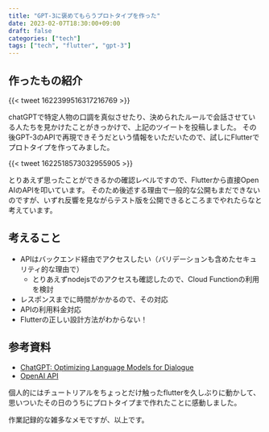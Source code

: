 ```yaml
---
title: "GPT-3に褒めてもらうプロトタイプを作った"
date: 2023-02-07T18:30:00+09:00
draft: false
categories: ["tech"]
tags: ["tech", "flutter", "gpt-3"]
---
```


## 作ったもの紹介

{{< tweet 1622399516317216769 >}}

chatGPTで特定人物の口調を真似させたり、決められたルールで会話させている人たちを見かけたことがきっかけで、上記のツイートを投稿しました。
その後GPT-3のAPIで再現できそうだという情報をいただいたので、試しにFlutterでプロトタイプを作ってみました。

{{< tweet 1622518573032955905 >}}

とりあえず思ったことができるかの確認レベルですので、Flutterから直接Open AIのAPIを叩いています。
そのため後述する理由で一般的な公開もまだできないのですが、いずれ反響を見ながらテスト版を公開できるところまでやれたらなと考えています。

## 考えること

- APIはバックエンド経由でアクセスしたい（バリデーションも含めたセキュリティ的な理由で）
  - とりあえずnodejsでのアクセスも確認したので、Cloud Functionの利用を検討
- レスポンスまでに時間がかかるので、その対応
- APIの利用料金対応
- Flutterの正しい設計方法がわからない！

## 参考資料

- [ChatGPT: Optimizing Language Models for Dialogue](https://openai.com/blog/chatgpt/)
- [OpenAI API](https://openai.com/api/)

個人的にはチュートリアルをちょっとだけ触ったflutterを久しぶりに動かして、思いついたその日のうちにプロトタイプまで作れたことに感動しました。

作業記録的な雑多なメモですが、以上です。